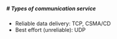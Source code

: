 ##### # Types of communication service

- Reliable data delivery: TCP, CSMA/CD
- Best effort (unreliable): UDP



